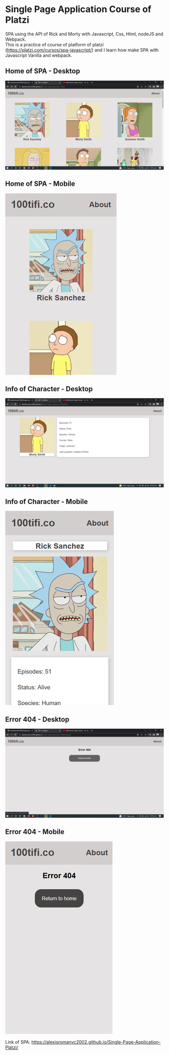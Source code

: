 # Single Page Application Course of Platzi
SPA using the API of Rick and Morty with Javascript, Css, Html, nodeJS and Webpack.
<br/>This is a practice of course of platform of platzi (https://platzi.com/cursos/spa-javascript/) and I learn how 
make SPA with Javascript Vanilla and webpack.

## Home of SPA - Desktop
![Home of spa desktop](images_github/1.png)

## Home of SPA - Mobile
![Home of spa mobile](images_github/4.PNG)

## Info of Character - Desktop
![Info character of spa desktop](images_github/2.png)

## Info of Character - Mobile
![Info character of spa mobile](images_github/5.PNG)

## Error 404 - Desktop
![Error404 of spa desktop](images_github/3.png)

## Error 404 - Mobile
![Error404 of spa mobile](images_github/6.PNG)

Link of SPA: https://alexisromanvc2002.github.io/Single-Page-Application-Platzi/
